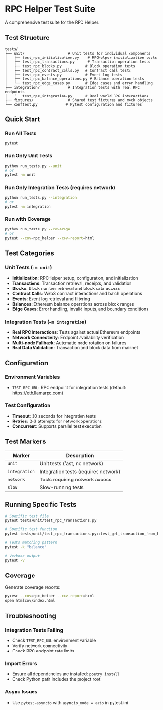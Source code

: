 # RPC Helper Test Suite

A comprehensive test suite for the RPC Helper.

## Test Structure

```
tests/
├── unit/                    # Unit tests for individual components
│   ├── test_rpc_initialization.py    # RPCHelper initialization tests
│   ├── test_rpc_transactions.py      # Transaction operation tests
│   ├── test_rpc_blocks.py           # Block operation tests
│   ├── test_rpc_contract_calls.py   # Contract call tests
│   ├── test_rpc_events.py           # Event log tests
│   ├── test_rpc_balance_operations.py # Balance operation tests
│   └── test_rpc_edge_cases.py       # Edge cases and error handling
├── integration/             # Integration tests with real RPC endpoints
│   └── test_rpc_integration.py      # Real-world RPC interactions
├── fixtures/                # Shared test fixtures and mock objects
└── conftest.py             # Pytest configuration and fixtures
```

## Quick Start

### Run All Tests
```bash
pytest
```

### Run Only Unit Tests
```bash
python run_tests.py --unit
# or
pytest -m unit
```

### Run Only Integration Tests (requires network)
```bash
python run_tests.py --integration
# or
pytest -m integration
```

### Run with Coverage
```bash
python run_tests.py --coverage
# or
pytest --cov=rpc_helper --cov-report=html
```

## Test Categories

### Unit Tests (`-m unit`)
- **Initialization**: RPCHelper setup, configuration, and initialization
- **Transactions**: Transaction retrieval, receipts, and validation
- **Blocks**: Block number retrieval and block data access
- **Contract Calls**: Web3 contract interactions and batch operations
- **Events**: Event log retrieval and filtering
- **Balances**: Ethereum balance operations across block ranges
- **Edge Cases**: Error handling, invalid inputs, and boundary conditions

### Integration Tests (`-m integration`)
- **Real RPC Interactions**: Tests against actual Ethereum endpoints
- **Network Connectivity**: Endpoint availability verification
- **Multi-node Fallback**: Automatic node rotation on failures
- **Real Data Validation**: Transaction and block data from mainnet

## Configuration

### Environment Variables
- `TEST_RPC_URL`: RPC endpoint for integration tests (default: https://eth.llamarpc.com)

### Test Configuration
- **Timeout**: 30 seconds for integration tests
- **Retries**: 2-3 attempts for network operations
- **Concurrent**: Supports parallel test execution

## Test Markers

| Marker | Description |
|--------|-------------|
| `unit` | Unit tests (fast, no network) |
| `integration` | Integration tests (requires network) |
| `network` | Tests requiring network access |
| `slow` | Slow-running tests |

## Running Specific Tests

```bash
# Specific test file
pytest tests/unit/test_rpc_transactions.py

# Specific test function
pytest tests/unit/test_rpc_transactions.py::test_get_transaction_from_hash_success

# Tests matching pattern
pytest -k "balance"

# Verbose output
pytest -v
```

## Coverage

Generate coverage reports:
```bash
pytest --cov=rpc_helper --cov-report=html
open htmlcov/index.html
```

## Troubleshooting

### Integration Tests Failing
- Check `TEST_RPC_URL` environment variable
- Verify network connectivity
- Check RPC endpoint rate limits

### Import Errors
- Ensure all dependencies are installed: `poetry install`
- Check Python path includes the project root

### Async Issues
- Use `pytest-asyncio` with `asyncio_mode = auto` in pytest.ini